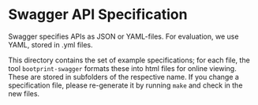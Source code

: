 
# Swagger API Specification

Swagger specifies APIs as JSON or YAML-files. For evaluation, we use YAML,
stored in .yml files.

This directory contains the set of example specifications; for each file,
the tool `bootprint-swagger` formats these into html files for online viewing.
These are stored in subfolders of the respective name. If you change a
specification file, please re-generate it by running `make` and check in the
new files.